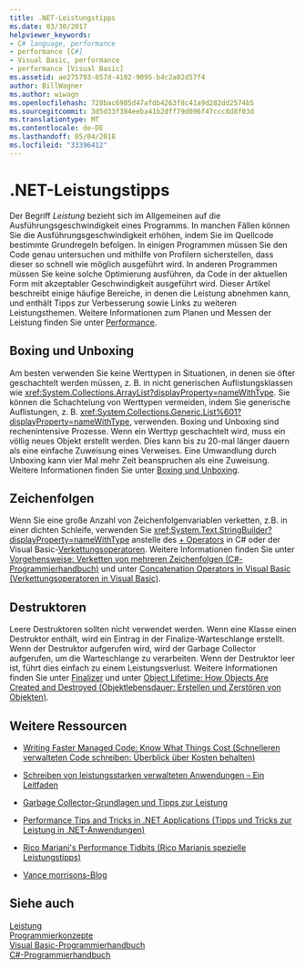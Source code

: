 ```yaml
---
title: .NET-Leistungstipps
ms.date: 03/30/2017
helpviewer_keywords:
- C# language, performance
- performance [C#]
- Visual Basic, performance
- performance [Visual Basic]
ms.assetid: ae275793-857d-4102-9095-b4c2a02d57f4
author: BillWagner
ms.author: wiwagn
ms.openlocfilehash: 728bac6985d47afdb4263f8c41a9d282dd2574b5
ms.sourcegitcommit: 3d5d33f384eeba41b2dff79d096f47ccc8d8f03d
ms.translationtype: MT
ms.contentlocale: de-DE
ms.lasthandoff: 05/04/2018
ms.locfileid: "33396412"
---
```

# <a name="net-performance-tips"></a>.NET-Leistungstipps
Der Begriff *Leistung* bezieht sich im Allgemeinen auf die Ausführungsgeschwindigkeit eines Programms. In manchen Fällen können Sie die Ausführungsgeschwindigkeit erhöhen, indem Sie im Quellcode bestimmte Grundregeln befolgen. In einigen Programmen müssen Sie den Code genau untersuchen und mithilfe von Profilern sicherstellen, dass dieser so schnell wie möglich ausgeführt wird. In anderen Programmen müssen Sie keine solche Optimierung ausführen, da Code in der aktuellen Form mit akzeptabler Geschwindigkeit ausgeführt wird. Dieser Artikel beschreibt einige häufige Bereiche, in denen die Leistung abnehmen kann, und enthält Tipps zur Verbesserung sowie Links zu weiteren Leistungsthemen. Weitere Informationen zum Planen und Messen der Leistung finden Sie unter [Performance](../../../docs/framework/performance/index.md).  
  
## <a name="boxing-and-unboxing"></a>Boxing und Unboxing  
 Am besten verwenden Sie keine Werttypen in Situationen, in denen sie öfter geschachtelt werden müssen, z. B. in nicht generischen Auflistungsklassen wie <xref:System.Collections.ArrayList?displayProperty=nameWithType>. Sie können die Schachtelung von Werttypen vermeiden, indem Sie generische Auflistungen, z. B. <xref:System.Collections.Generic.List%601?displayProperty=nameWithType>, verwenden. Boxing und Unboxing sind rechenintensive Prozesse. Wenn ein Werttyp geschachtelt wird, muss ein völlig neues Objekt erstellt werden. Dies kann bis zu 20-mal länger dauern als eine einfache Zuweisung eines Verweises. Eine Umwandlung durch Unboxing kann vier Mal mehr Zeit beanspruchen als eine Zuweisung. Weitere Informationen finden Sie unter [Boxing und Unboxing](~/docs/csharp/programming-guide/types/boxing-and-unboxing.md).  
  
## <a name="strings"></a>Zeichenfolgen  
 Wenn Sie eine große Anzahl von Zeichenfolgenvariablen verketten, z.B. in einer dichten Schleife, verwenden Sie <xref:System.Text.StringBuilder?displayProperty=nameWithType> anstelle des [+ Operators](~/docs/csharp/language-reference/operators/addition-operator.md) in C# oder der Visual Basic-[Verkettungsoperatoren](~/docs/visual-basic/language-reference/operators/concatenation-operators.md). Weitere Informationen finden Sie unter [Vorgehensweise: Verketten von mehreren Zeichenfolgen (C#-Programmierhandbuch)](../../csharp/how-to/concatenate-multiple-strings.md) und unter [Concatenation Operators in Visual Basic (Verkettungsoperatoren in Visual Basic)](~/docs/visual-basic/programming-guide/language-features/operators-and-expressions/concatenation-operators.md).  
  
## <a name="destructors"></a>Destruktoren  
 Leere Destruktoren sollten nicht verwendet werden. Wenn eine Klasse einen Destruktor enthält, wird ein Eintrag in der Finalize-Warteschlange erstellt. Wenn der Destruktor aufgerufen wird, wird der Garbage Collector aufgerufen, um die Warteschlange zu verarbeiten. Wenn der Destruktor leer ist, führt dies einfach zu einem Leistungsverlust. Weitere Informationen finden Sie unter [Finalizer](~/docs/csharp/programming-guide/classes-and-structs/destructors.md) und unter [Object Lifetime: How Objects Are Created and Destroyed (Objektlebensdauer: Erstellen und Zerstören von Objekten)](~/docs/visual-basic/programming-guide/language-features/objects-and-classes/object-lifetime-how-objects-are-created-and-destroyed.md).  
  
## <a name="other-resources"></a>Weitere Ressourcen  
  
-   [Writing Faster Managed Code: Know What Things Cost (Schnelleren verwalteten Code schreiben: Überblick über Kosten behalten)](http://go.microsoft.com/fwlink/?LinkId=99294)  
  
-   [Schreiben von leistungsstarken verwalteten Anwendungen – Ein Leitfaden](http://go.microsoft.com/fwlink/?LinkId=99295)  
  
-   [Garbage Collector-Grundlagen und Tipps zur Leistung](http://go.microsoft.com/fwlink/?LinkId=99296)  
  
-   [Performance Tips and Tricks in .NET Applications (Tipps und Tricks zur Leistung in .NET-Anwendungen)](http://go.microsoft.com/fwlink/?LinkId=99297)  

-   [Rico Mariani's Performance Tidbits (Rico Marianis spezielle Leistungstipps)](http://go.microsoft.com/fwlink/?LinkId=115679)  

-   [Vance morrisons-Blog](https://blogs.msdn.microsoft.com/vancem/)
  
## <a name="see-also"></a>Siehe auch  
 [Leistung](../../../docs/framework/performance/index.md)  
 [Programmierkonzepte](http://msdn.microsoft.com/library/65c12cca-af4f-4017-886e-2dbc00a189d6)  
 [Visual Basic-Programmierhandbuch](../../visual-basic/programming-guide/index.md)  
 [C#-Programmierhandbuch](http://msdn.microsoft.com/library/ac0f23a2-6bf3-4077-be99-538ae5fd3bc5)
